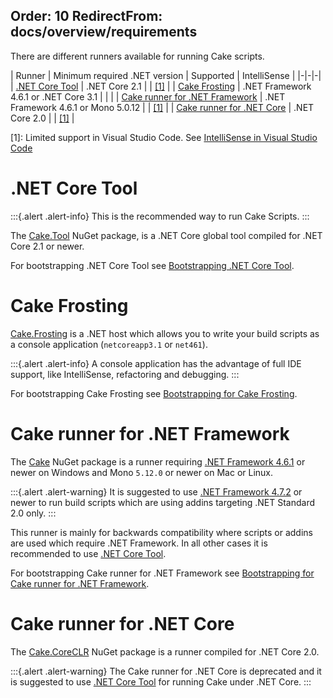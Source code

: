 Order: 10
RedirectFrom: docs/overview/requirements
---

There are different runners available for running Cake scripts.

| Runner | Minimum required .NET version  | Supported | IntelliSense |
|-|-|-|
| [.NET Core Tool] | .NET Core 2.1 | <span class="glyphicon glyphicon-ok" style="color:green"></span> | <span class="glyphicon glyphicon-ok" style="color:orange"></span> [[1]](#1) |
| [Cake Frosting] | .NET Framework 4.6.1 or .NET Core 3.1 | <span class="glyphicon glyphicon-ok" style="color:green"></span> | <span class="glyphicon glyphicon-ok" style="color:green"></span> |
| [Cake runner for .NET Framework] | .NET Framework 4.6.1 or Mono 5.0.12 | <span class="glyphicon glyphicon-ok" style="color:green"></span> | <span class="glyphicon glyphicon-ok" style="color:orange"></span> [[1]](#1) |
| [Cake runner for .NET Core] | .NET Core 2.0 | <span class="glyphicon glyphicon-remove" style="color:red"></span> | <span class="glyphicon glyphicon-ok" style="color:orange"></span> [[1]](#1) |

<a id="1"></a>
[1]: Limited support in Visual Studio Code. See [IntelliSense in Visual Studio Code]

[.NET Core Tool]: #net-core-tool
[Cake Frosting]: #cake-frosting
[Cake runner for .NET Framework]: #cake-runner-for.net-framework
[Cake runner for .NET Core]: #cake-runner-for.net-core
[IntelliSense in Visual Studio Code]: ../editors/vscode/intellisense

# .NET Core Tool

:::{.alert .alert-info}
This is the recommended way to run Cake Scripts.
:::

The [Cake.Tool](https://www.nuget.org/packages/Cake.Tool) NuGet package, is a .NET Core global tool compiled for .NET Core 2.1 or newer.

For bootstrapping .NET Core Tool see [Bootstrapping .NET Core Tool](bootstrapping-scripts#bootstrapping-for.net-core-tool).

# Cake Frosting

[Cake.Frosting](https://github.com/cake-build/frosting) is a .NET host which allows you to write your build scripts as a console application
(`netcoreapp3.1` or `net461`).

:::{.alert .alert-info}
A console application has the advantage of full IDE support, like IntelliSense, refactoring and debugging.
:::

For bootstrapping Cake Frosting see [Bootstrapping for Cake Frosting](bootstrapping-scripts#bootstrapping-for-cake-frosting).

# Cake runner for .NET Framework

The [Cake](https://www.nuget.org/packages/Cake) NuGet package is a runner requiring [.NET Framework 4.6.1](https://www.microsoft.com/net/download/dotnet-framework/net461)
or newer on Windows and Mono `5.12.0` or newer on Mac or Linux.

:::{.alert .alert-warning}
It is suggested to use [.NET Framework 4.7.2](https://www.microsoft.com/net/download/dotnet-framework/net472) or newer to run build scripts
which are using addins targeting .NET Standard 2.0 only.
:::

This runner is mainly for backwards compatibility where scripts or addins are used which require .NET Framework.
In all other cases it is recommended to use [.NET Core Tool](#net-core-tool).

For bootstrapping Cake runner for .NET Framework see [Bootstrapping for Cake runner for .NET Framework](bootstrapping-scripts/#bootstrapping-for-cake-runner-for-net-framework).

# Cake runner for .NET Core

The [Cake.CoreCLR](https://www.nuget.org/packages/Cake.CoreCLR) NuGet package is a runner compiled for .NET Core 2.0.

:::{.alert .alert-warning}
The Cake runner for .NET Core is deprecated and it is suggested to use [.NET Core Tool](#net-core-tool) for running Cake under .NET Core.
:::

